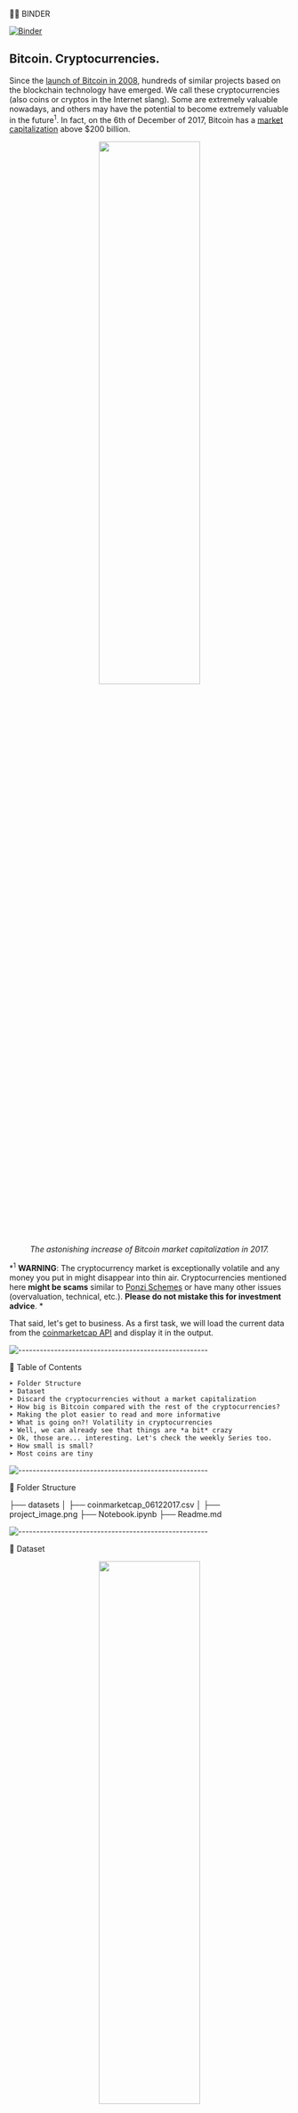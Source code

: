 👨‍💻 BINDER 


[![Binder](https://mybinder.org/badge_logo.svg)](https://mybinder.org/v2/gh/Aymenrs/Exploring-the-Bitcoin-Cryptocurrency-Market/main)

## Bitcoin. Cryptocurrencies. 
<p>Since the <a href="https://newfronttest.bitcoin.com/bitcoin.pdf">launch of Bitcoin in 2008</a>, hundreds of similar projects based on the blockchain technology have emerged. We call these cryptocurrencies (also coins or cryptos in the Internet slang). Some are extremely valuable nowadays, and others may have the potential to become extremely valuable in the future<sup>1</sup>. In fact, on the 6th of December of 2017, Bitcoin has a <a href="https://en.wikipedia.org/wiki/Market_capitalization">market capitalization</a> above $200 billion. </p>
<p><center>
 <p align="center">
  <img src="https://i.imgur.com/8qnyG9x.png"  display="inline-block" width="60%" height="50%">
</p>
    <br> 
<em>The astonishing increase of Bitcoin market capitalization in 2017.</em></center></p>
<p>*<sup>1</sup> <strong>WARNING</strong>: The cryptocurrency market is exceptionally volatile and any money you put in might disappear into thin air.  Cryptocurrencies mentioned here <strong>might be scams</strong> similar to <a href="https://en.wikipedia.org/wiki/Ponzi_scheme">Ponzi Schemes</a> or have many other issues (overvaluation, technical, etc.). <strong>Please do not mistake this for investment advice</strong>. *</p>
<p>That said, let's get to business. As a first task, we will load the current data from the <a href="https://api.coinmarketcap.com">coinmarketcap API</a> and display it in the output.</p>

![-----------------------------------------------------](https://raw.githubusercontent.com/andreasbm/readme/master/assets/lines/rainbow.png)

📖 Table of Contents

    ➤ Folder Structure
    ➤ Dataset
    ➤ Discard the cryptocurrencies without a market capitalization
    ➤ How big is Bitcoin compared with the rest of the cryptocurrencies?
    ➤ Making the plot easier to read and more informative
    ➤ What is going on?! Volatility in cryptocurrencies
    ➤ Well, we can already see that things are *a bit* crazy
    ➤ Ok, those are... interesting. Let's check the weekly Series too.
    ➤ How small is small?
    ➤ Most coins are tiny

    
![-----------------------------------------------------](https://raw.githubusercontent.com/andreasbm/readme/master/assets/lines/rainbow.png)


 🌵 Folder Structure

├── datasets
│   ├── coinmarketcap_06122017.csv
│   ├── project_image.png
├── Notebook.ipynb
├── Readme.md







![-----------------------------------------------------](https://raw.githubusercontent.com/andreasbm/readme/master/assets/lines/rainbow.png)

 💾 Dataset

 <p align="center">
  <img src="https://static.wixstatic.com/media/5c9ae1_2cc005deaace49539cc49c65f3d7cfa7~mv2.gif"  display="inline-block" width="60%" height="50%">
</p>

![-----------------------------------------------------](https://raw.githubusercontent.com/andreasbm/readme/master/assets/lines/rainbow.png)

 🔶 Discard the cryptocurrencies without a market capitalization
Why do the <code>count()</code> for <code>id</code> and <code>market_cap_usd</code> differ above? It is because some cryptocurrencies listed in coinmarketcap.com have no known market capitalization, this is represented by <code>NaN</code> in the data, and <code>NaN</code>s are not counted by <code>count()</code>. These cryptocurrencies are of little interest to us in this analysis, so they are safe to remove.</p>

![-----------------------------------------------------](https://raw.githubusercontent.com/andreasbm/readme/master/assets/lines/rainbow.png)

 🔷 How big is Bitcoin compared with the rest of the cryptocurrencies?

<p>At the time of writing, Bitcoin is under serious competition from other projects, but it is still dominant in market capitalization. Let's plot the market capitalization for the top 10 coins as a barplot to better visualize this.</p>
 <p align="center">
  <img src="https://i.imgur.com/zyJgrNa.png"  display="inline-block" width="60%" height="50%">
</p>



 ![-----------------------------------------------------](https://raw.githubusercontent.com/andreasbm/readme/master/assets/lines/rainbow.png)

 🔶 Making the plot easier to read and more informative
<p>While the plot above is informative enough, it can be improved. Bitcoin is too big, and the other coins are hard to distinguish because of this. Instead of the percentage, let's use a log<sup>10</sup> scale of the "raw" capitalization. Plus, let's use color to group similar coins and make the plot more informative<sup>1</sup>. </p>
<p>For the colors rationale: bitcoin-cash and bitcoin-gold are forks of the bitcoin <a href="https://en.wikipedia.org/wiki/Blockchain">blockchain</a><sup>2</sup>. Ethereum and Cardano both offer Turing Complete <a href="https://en.wikipedia.org/wiki/Smart_contract">smart contracts</a>. Iota and Ripple are not minable. Dash, Litecoin, and Monero get their own color.</p>
<p><sup>1</sup> <em>This coloring is a simplification. There are more differences and similarities that are not being represented here.</em></p>
<p><sup>2</sup> <em>The bitcoin forks are actually <strong>very</strong> different, but it is out of scope to talk about them here. Please see the warning above and do your own research.</em></p>

 <p align="center">
  <img src="https://i.imgur.com/rIPw0Ea.png"  display="inline-block" width="60%" height="50%">
</p>

![-----------------------------------------------------](https://raw.githubusercontent.com/andreasbm/readme/master/assets/lines/rainbow.png)

 🔷 What is going on?! Volatility in cryptocurrencies

<p>The cryptocurrencies market has been spectacularly volatile since the first exchange opened. This notebook didn't start with a big, bold warning for nothing. Let's explore this volatility a bit more! We will begin by selecting and plotting the 24 hours and 7 days percentage change, which we already have available.</p>

 ![-----------------------------------------------------](https://raw.githubusercontent.com/andreasbm/readme/master/assets/lines/rainbow.png)

 🔷 Well, we can already see that things are *a bit* crazy

<p>It seems you can lose a lot of money quickly on cryptocurrencies. Let's plot the top 10 biggest gainers and top 10 losers in market capitalization.</p>

 <p align="center">
  <img src="https://i.imgur.com/wew8RgF.png"  display="inline-block" width="60%" height="50%">
</p>

 ![-----------------------------------------------------](https://raw.githubusercontent.com/andreasbm/readme/master/assets/lines/rainbow.png)
 
 🔷 Ok, those are... interesting. Let's check the weekly Series too.

<p>800% daily increase?! Why are we doing this tutorial and not buying random coins?<sup>1</sup></p>
<p>After calming down, let's reuse the function defined above to see what is going weekly instead of daily.</p>
<p><em><sup>1</sup> Please take a moment to understand the implications of the red plots on how much value some cryptocurrencies lose in such short periods of time</em></p>

 <p align="center">
  <img src="https://i.imgur.com/Qs65Vg1.png"  display="inline-block" width="60%" height="50%">
</p>

 ![-----------------------------------------------------](https://raw.githubusercontent.com/andreasbm/readme/master/assets/lines/rainbow.png)
 
 🔷  How small is small?

<p>The names of the cryptocurrencies above are quite unknown, and there is a considerable fluctuation between the 1 and 7 days percentage changes. As with stocks, and many other financial products, the smaller the capitalization, the bigger the risk and reward. Smaller cryptocurrencies are less stable projects in general, and therefore even riskier investments than the bigger ones<sup>1</sup>. Let's classify our dataset based on Investopedia's capitalization <a href="https://www.investopedia.com/video/play/large-cap/">definitions</a> for company stocks. </p>
<p><sup>1</sup> <em>Cryptocurrencies are a new asset class, so they are not directly comparable to stocks. Furthermore, there are no limits set in stone for what a "small" or "large" stock is. Finally, some investors argue that bitcoin is similar to gold, this would make them more comparable to a <a href="https://www.investopedia.com/terms/c/commodity.asp">commodity</a> instead.</em></p>



 ![-----------------------------------------------------](https://raw.githubusercontent.com/andreasbm/readme/master/assets/lines/rainbow.png)

  🔷 Most coins are tiny

  <p>Note that many coins are not comparable to large companies in market cap, so let's divert from the original Investopedia definition by merging categories.</p>
<p><em>This is all for now. Thanks for completing this project!</em></p>


 <p align="center">
  <img src="https://i.imgur.com/o56ac4B.png"  display="inline-block" width="60%" height="50%">
</p>


